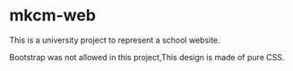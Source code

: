 # mkcm-web
This is a university project to represent a school website.

Bootstrap was not allowed in this project,This design is made of pure CSS.

